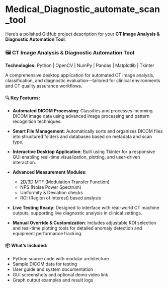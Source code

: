 # Medical_Diagnostic_automate_scan_tool
Here’s a polished GitHub project description for your **CT Image Analysis & Diagnostic Automation Tool**:
### 🖼️ CT Image Analysis & Diagnostic Automation Tool

**Technologies:** Python | OpenCV | NumPy | Pandas | Matplotlib | Tkinter

A comprehensive desktop application for automated CT image analysis, classification, and diagnostic evaluation—tailored for clinical environments and CT quality assurance workflows.

#### 🔍 Key Features:

* **Automated DICOM Processing**: Classifies and processes incoming DICOM image data using advanced image processing and pattern recognition techniques.
* **Smart File Management**: Automatically sorts and organizes DICOM files into structured folders and databases based on metadata and scan type.
* **Interactive Desktop Application**: Built using Tkinter for a responsive GUI enabling real-time visualization, plotting, and user-driven interaction.
* **Advanced Measurement Modules**:

  * 2D/3D MTF (Modulation Transfer Function)
  * NPS (Noise Power Spectrum)
  * Uniformity & Deviation checks
  * ROI (Region of Interest) based analysis
* **Live Testing Ready**: Designed to interface with real-world CT machine outputs, supporting live diagnostic analysis in clinical settings.
* **Manual Override & Customization**: Includes adjustable ROI selection and real-time plotting tools for detailed anomaly detection and equipment performance tracking.

#### 📦 What’s Included:

* Python source code with modular architecture
* Sample DICOM data for testing
* User guide and system documentation
* GUI screenshots and optional demo video link
* Graph output examples and result logs

